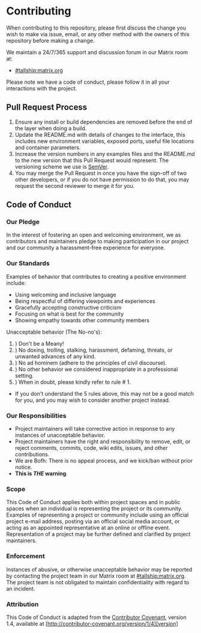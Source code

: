 # Contributing

When contributing to this repository, please first discuss the change you wish to make via issue,
email, or any other method with the owners of this repository before making a change. 

We maintain a 24/7/365 support and discussion forum in our Matrix room at:

* [#tallship:matrix.org](https://matrix.to/#/#tallship:matrix.org)

Please note we have a code of conduct, please follow it in all your interactions with the project.

## Pull Request Process

1. Ensure any install or build dependencies are removed before the end of the layer when doing a 
   build.
2. Update the README.md with details of changes to the interface, this includes new environment 
   variables, exposed ports, useful file locations and container parameters.
3. Increase the version numbers in any examples files and the README.md to the new version that this
   Pull Request would represent. The versioning scheme we use is [SemVer](http://semver.org/).
4. You may merge the Pull Request in once you have the sign-off of two other developers, or if you 
   do not have permission to do that, you may request the second reviewer to merge it for you.

## Code of Conduct

### Our Pledge

In the interest of fostering an open and welcoming environment, we as
contributors and maintainers pledge to making participation in our project and
our community a harassment-free experience for everyone.

### Our Standards

Examples of behavior that contributes to creating a positive environment
include:

* Using welcoming and inclusive language
* Being respectful of differing viewpoints and experiences
* Gracefully accepting constructive criticism
* Focusing on what is best for the community
* Showing empathy towards other community members

Unacceptable behavior (The No-no's):

1. ) Don't be a Meany!
2. ) No doxing, trolling, stalking, harassment, defaming, threats, or unwanted advances of any kind.
3. ) No ad hominem (adhere to the principles of civil discourse).
4. ) No other behavior we considered inappropriate in a professional setting.
5. ) When in doubt, please kindly refer to rule # 1.
* If you don't understand the 5 rules above, this may not be a good match for you, and you may wish to consider another project instead.

### Our Responsibilities

* Project maintainers will take corrective action in response to any instances of unacceptable behavior.
* Project maintainers have the right and responsibility to remove, edit, or reject comments, commits, code, wiki edits, issues, and other contributions.
* We are Bofh: There is no appeal process, and we kick/ban without prior notice.
* **This is *THE* warning**.

### Scope

This Code of Conduct applies both within project spaces and in public spaces
when an individual is representing the project or its community. Examples of
representing a project or community include using an official project e-mail
address, posting via an official social media account, or acting as an appointed
representative at an online or offline event. Representation of a project may be
further defined and clarified by project maintainers.

### Enforcement

Instances of abusive, or otherwise unacceptable behavior may be
reported by contacting the project team in our Matrix room at [#tallship:matrix.org](https://matrix.to/#/#tallship:matrix.org). The project team is not obligated to maintain confidentiality with regard to an incident.

### Attribution

This Code of Conduct is adapted from the [Contributor Covenant][homepage], version 1.4,
available at [http://contributor-covenant.org/version/1/4][version]

[homepage]: http://contributor-covenant.org
[version]: http://contributor-covenant.org/version/1/4/
